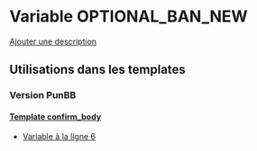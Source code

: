 # Variable OPTIONAL_BAN_NEW
[Ajouter une description](https://fa-tvars.appspot.com/var/OPTIONAL_BAN_NEW)

## Utilisations dans les templates

### Version PunBB

#### [Template confirm_body](punbb/confirm_body.md#readme)
* [Variable &agrave; la ligne 6](../punbb/confirm_body.tpl#L6)